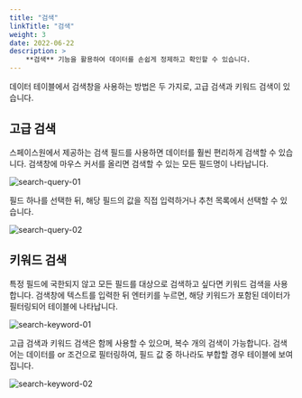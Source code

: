 ```yaml
---
title: "검색"
linkTitle: "검색"
weight: 3
date: 2022-06-22
description: >
    **검색** 기능을 활용하여 데이터를 손쉽게 정제하고 확인할 수 있습니다.
---
```


데이터 테이블에서 검색창을 사용하는 방법은 두 가지로, 고급 검색과 키워드 검색이 있습니다.

## 고급 검색
스페이스원에서 제공하는 검색 필드를 사용하면 데이터를 훨씬 편리하게 검색할 수 있습니다.
검색창에 마우스 커서를 올리면 검색할 수 있는 모든 필드명이 나타납니다.

![search-query-01](/ko/docs/guides/advanced/search-img/search-query-01.png)

필드 하나를 선택한 뒤, 해당 필드의 값을 직접 입력하거나 추천 목록에서 선택할 수 있습니다.

![search-query-02](/ko/docs/guides/advanced/search-img/search-query-02.png)

## 키워드 검색
특정 필드에 국한되지 않고 모든 필드를 대상으로 검색하고 싶다면 키워드 검색을 사용합니다.
검색창에 텍스트를 입력한 뒤 엔터키를 누르면, 해당 키워드가 포함된 데이터가 필터링되어 테이블에 나타납니다.

![search-keyword-01](/ko/docs/guides/advanced/search-img/search-keyword-01.png)

고급 검색과 키워드 검색은 함께 사용할 수 있으며, 복수 개의 검색이 가능합니다.
검색어는 데이터를 or 조건으로 필터링하여, 필드 값 중 하나라도 부합할 경우 테이블에 보여집니다.

![search-keyword-02](/ko/docs/guides/advanced/search-img/search-keyword-02.png)
